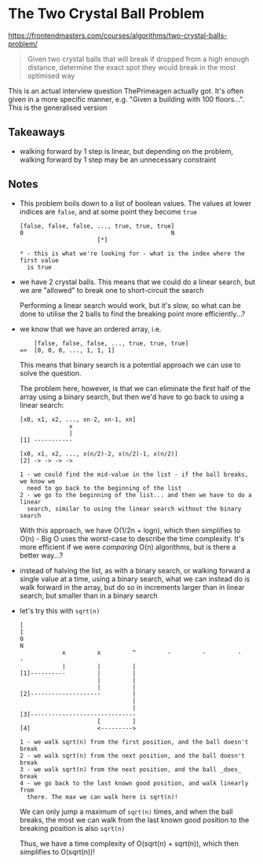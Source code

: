 # The Two Crystal Ball Problem

https://frontendmasters.com/courses/algorithms/two-crystal-balls-problem/

> Given two crystal balls that will break if dropped from a high enough
  distance, determine the exact spot they would break in the most optimised way

This is an actual interview question ThePrimeagen actually got. It's often given
in a more specific manner, e.g. "Given a building with 100 floors...". This is
the generalised version

## Takeaways

- walking forward by 1 step is linear, but depending on the problem, walking
    forward by 1 step may be an unnecessary constraint

## Notes

- This problem boils down to a list of boolean values. The values at lower
    indices are `false`, and at some point they become `true`

    ```
    [false, false, false, ..., true, true, true]
    0                                          N
                          [*]

    * - this is what we're looking for - what is the index where the first value
      is true
    ```
- we have 2 crystal balls. This means that we could do a linear search, but we
    are "allowed" to break one to short-circuit the search

    Performing a linear search would work, but it's slow, so what can be done to
    utilise the 2 balls to find the breaking point more efficiently...?
- we know that we have an ordered array, i.e.

    ```
        [false, false, false, ..., true, true, true]
    =>  [0, 0, 0, ..., 1, 1, 1]
    ```

    This means that binary search is a potential approach we can use to solve
    the question.

    The problem here, however, is that we can eliminate the first half of the
    array using a binary search, but then we'd have to go back to using a linear
    search:

    ```
    [x0, x1, x2, ..., xn-2, xn-1, xn]
                  x
                  |
    [1] -----------

    [x0, x1, x2, ..., x(n/2)-2, x(n/2)-1, x(n/2)]
    [2] -> -> -> ->

    1 - we could find the mid-value in the list - if the ball breaks, we know we
      need to go back to the beginning of the list
    2 - we go to the beginning of the list... and then we have to do a linear
      search, similar to using the linear search without the binary search
    ```

    With this approach, we have O(1/2n + logn), which then simplifies to O(n) - Big
    O uses the worst-case to describe the time complexity. It's more efficient
    if we were _comparing_ O(n) algorithms, but is there a better way...?
- instead of halving the list, as with a binary search, or walking forward a
    single value at a time, using a binary search, what we can instead do is
    walk forward in the array, but do so in increments larger than in linear
    search, but smaller than in a binary search
- let's try this with `sqrt(n)`

    ```
    [                                                                       ]
    0                                                                       N
                x         x         ^         -         -         -         -
                |         |         |
    [1]----------         |         |
                          |         |
                          |         |
    [2]--------------------         |
                                    |
                                    |
    [3]------------------------------
                          [         ]
    [4]                   <--------->

    1 - we walk sqrt(n) from the first position, and the ball doesn't break
    2 - we walk sqrt(n) from the next position, and the ball doesn't break
    3 - we walk sqrt(n) from the next position, and the ball _does_ break
    4 - we go back to the last known good position, and walk linearly from
      there. The max we can walk here is sqrt(n)!
    ```

    We can only jump a maximum of `sqrt(n)` times, and when the ball breaks, the
    most we can walk from the last known good position to the breaking position
    is also `sqrt(n)`

    Thus, we have a time complexity of O(sqrt(n) + sqrt(n)), which then simplifies
    to O(sqrt(n))!

